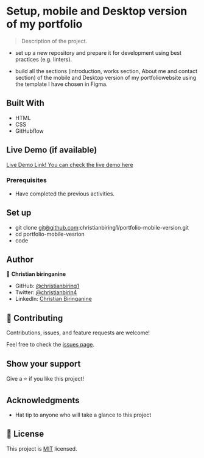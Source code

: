 # Setup, mobile and Desktop version of my portfolio

> Description of the project.

- set up a new repository and prepare it for development using best practices (e.g. linters).

- build all the sections (introduction, works section, About me and contact section) of the mobile and Desktop version of my portfoliowebsite using the template I have chosen in Figma.

## Built With

- HTML
- CSS
- GitHubflow

## Live Demo (if available)

[Live Demo Link! You can check the live demo here](https://christianbiring1.github.io/My_Portfolio/)

### Prerequisites

- Have completed the previous activities.

## Set up

- git clone git@github.com:christianbiring1/portfolio-mobile-version.git
- cd portfolio-mobile-vesrion
- code

## Author

👤 **Christian biringanine**

- GitHub: [@christianbiring1](https://github.com/christianbiring1)
- Twitter: [@christianbirin4](https://twitter.com/christianbirin4)
- LinkedIn: [Christian Biringanine](https://linkedin.com/in/christian-biringanine-1833011a5/)

## 🤝 Contributing

Contributions, issues, and feature requests are welcome!

Feel free to check the [issues page](../../issues/).

## Show your support

Give a ⭐️ if you like this project!

## Acknowledgments

- Hat tip to anyone who will take a glance to this project

## 📝 License

This project is [MIT](./MIT.md) licensed.
